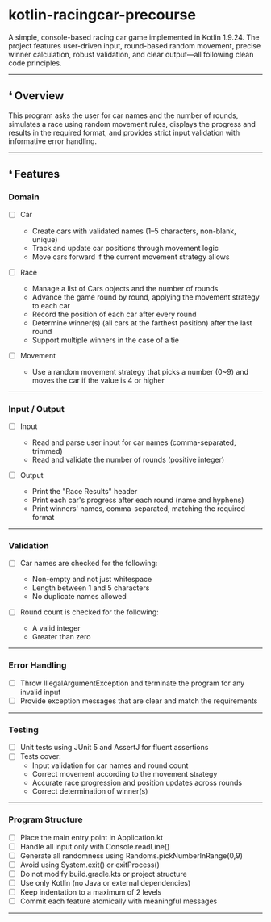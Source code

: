 # kotlin-racingcar-precourse
A simple, console-based racing car game implemented in Kotlin 1.9.24.
The project features user-driven input, round-based random movement,
precise winner calculation, robust validation, and clear output—all following clean code principles.

---

## ❛ Overview
This program asks the user for car names and the number of rounds,
simulates a race using random movement rules, displays the progress and results in the required format,
and provides strict input validation with informative error handling.

---

## ❛ Features

### Domain
- [ ] Car
  - Create cars with validated names (1–5 characters, non-blank, unique)
  - Track and update car positions through movement logic
  - Move cars forward if the current movement strategy allows

- [ ] Race
  - Manage a list of Cars objects and the number of rounds
  - Advance the game round by round, applying the movement strategy to each car
  - Record the position of each car after every round
  - Determine winner(s) (all cars at the farthest position) after the last round
  - Support multiple winners in the case of a tie

- [ ] Movement
  - Use a random movement strategy that picks a number (0~9) and moves the car if the value is 4 or higher

---

### Input / Output
- [ ] Input
  - Read and parse user input for car names (comma-separated, trimmed)
  - Read and validate the number of rounds (positive integer)

- [ ] Output
  - Print the "Race Results" header
  - Print each car's progress after each round (name and hyphens)
  - Print winners' names, comma-separated, matching the required format

---

### Validation
- [ ] Car names are checked for the following:
  - Non-empty and not just whitespace
  - Length between 1 and 5 characters
  - No duplicate names allowed

- [ ] Round count is checked for the following:
  - A valid integer
  - Greater than zero
  
----

### Error Handling
- [ ] Throw IllegalArgumentException and terminate the program for any invalid input
- [ ] Provide exception messages that are clear and match the requirements

---

### Testing
- [ ] Unit tests using JUnit 5 and AssertJ for fluent assertions
- [ ] Tests cover:
  - Input validation for car names and round count
  - Correct movement according to the movement strategy
  - Accurate race progression and position updates across rounds
  - Correct determination of winner(s)
  
---

### Program Structure
- [ ] Place the main entry point in Application.kt
- [ ] Handle all input only with Console.readLine()
- [ ] Generate all randomness using Randoms.pickNumberInRange(0,9)
- [ ] Avoid using System.exit() or exitProcess()
- [ ] Do not modify build.gradle.kts or project structure
- [ ] Use only Kotlin (no Java or external dependencies)
- [ ] Keep indentation to a maximum of 2 levels
- [ ] Commit each feature atomically with meaningful messages

---
